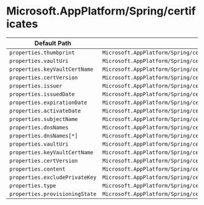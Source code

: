 # Microsoft.AppPlatform/Spring/certificates

| Default Path | Alias |
|---|---|
| `properties.thumbprint` | `Microsoft.AppPlatform/Spring/certificates/thumbprint` |
| `properties.vaultUri` | `Microsoft.AppPlatform/Spring/certificates/vaultUri` |
| `properties.keyVaultCertName` | `Microsoft.AppPlatform/Spring/certificates/keyVaultCertName` |
| `properties.certVersion` | `Microsoft.AppPlatform/Spring/certificates/certVersion` |
| `properties.issuer` | `Microsoft.AppPlatform/Spring/certificates/issuer` |
| `properties.issuedDate` | `Microsoft.AppPlatform/Spring/certificates/issuedDate` |
| `properties.expirationDate` | `Microsoft.AppPlatform/Spring/certificates/expirationDate` |
| `properties.activateDate` | `Microsoft.AppPlatform/Spring/certificates/activateDate` |
| `properties.subjectName` | `Microsoft.AppPlatform/Spring/certificates/subjectName` |
| `properties.dnsNames` | `Microsoft.AppPlatform/Spring/certificates/dnsNames` |
| `properties.dnsNames[*]` | `Microsoft.AppPlatform/Spring/certificates/dnsNames[*]` |
| `properties.vaultUri` | `Microsoft.AppPlatform/Spring/certificates/KeyVaultCertificate.vaultUri` |
| `properties.keyVaultCertName` | `Microsoft.AppPlatform/Spring/certificates/KeyVaultCertificate.keyVaultCertName` |
| `properties.certVersion` | `Microsoft.AppPlatform/Spring/certificates/KeyVaultCertificate.certVersion` |
| `properties.content` | `Microsoft.AppPlatform/Spring/certificates/ContentCertificate.content` |
| `properties.excludePrivateKey` | `Microsoft.AppPlatform/Spring/certificates/KeyVaultCertificate.excludePrivateKey` |
| `properties.type` | `Microsoft.AppPlatform/Spring/certificates/type` |
| `properties.provisioningState` | `Microsoft.AppPlatform/Spring/certificates/provisioningState` |

